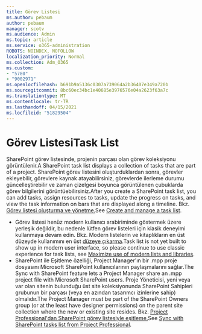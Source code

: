 ```yaml
---
title: Görev Listesi
ms.author: pebaum
author: pebaum
manager: scotv
ms.audience: Admin
ms.topic: article
ms.service: o365-administration
ROBOTS: NOINDEX, NOFOLLOW
localization_priority: Normal
ms.collection: Adm_O365
ms.custom:
- "5780"
- "9002971"
ms.openlocfilehash: b691b9a5136c0307a739064a2b36407e349a720b
ms.sourcegitcommit: 8bc60ec34bc1e40685e3976576e04a2623f63a7c
ms.translationtype: MT
ms.contentlocale: tr-TR
ms.lasthandoff: 04/15/2021
ms.locfileid: "51829504"
---
```

# <a name="task-list"></a><span data-ttu-id="de862-102">Görev Listesi</span><span class="sxs-lookup"><span data-stu-id="de862-102">Task List</span></span>

<span data-ttu-id="de862-103">SharePoint görev listesinde, projenin parçası olan görev koleksiyonu görüntülenir.</span><span class="sxs-lookup"><span data-stu-id="de862-103">A SharePoint task list displays a collection of tasks that are part of a project.</span></span> <span data-ttu-id="de862-104">SharePoint görev listesini oluşturduklardan sonra, görevler ekleyebilir, görevlere kaynak atayabilirsiniz, görevlerde ilerleme durumu güncelleştirebilir ve zaman çizelgesi boyunca görüntülenen çubuklarda görev bilgilerini görüntüebilirsiniz.</span><span class="sxs-lookup"><span data-stu-id="de862-104">After you create a SharePoint task list, you can add tasks, assign resources to tasks, update the progress on tasks, and view the task information on bars that are displayed along a timeline.</span></span> <span data-ttu-id="de862-105">Bkz. [Görev listesi oluşturma ve yönetme.](https://support.microsoft.com/office/466ad207-46fd-4c77-9af1-41bc23cec21a)</span><span class="sxs-lookup"><span data-stu-id="de862-105">See [Create and manage a task list](https://support.microsoft.com/office/466ad207-46fd-4c77-9af1-41bc23cec21a).</span></span>  

-   <span data-ttu-id="de862-106">Görev listesi henüz modern kullanıcı arabiriminde göstermek üzere yerleşik değildir, bu nedenle lütfen görev listeleri için klasik deneyimi kullanmaya devam edin. Bkz. Modern listelerin ve kitaplıkların en üst düzeyde kullanımını en üst [düzeye çıkarma](https://docs.microsoft.com/sharepoint/dev/transform/modernize-userinterface-lists-and-libraries).</span><span class="sxs-lookup"><span data-stu-id="de862-106">Task list is not yet built to show up in modern user interface, so please continue to use classic experience for task lists, see [Maximize use of modern lists and libraries](https://docs.microsoft.com/sharepoint/dev/transform/modernize-userinterface-lists-and-libraries).</span></span>
-   <span data-ttu-id="de862-107">SharePoint ile Eşitleme özelliği, Project Manager'ın bir .mpp proje dosyasını Microsoft SharePoint kullanıcılarının paylaşmalarını sağlar.</span><span class="sxs-lookup"><span data-stu-id="de862-107">The Sync with SharePoint feature lets a Project Manager share an .mpp project file with Microsoft SharePoint users.</span></span> <span data-ttu-id="de862-108">Proje Yöneticisi, yeni veya var olan sitenin bulunduğu üst site koleksiyonunda SharePoint Sahipleri grubunun bir parçası (veya en azından tasarımcı izinlerine sahip) olmalıdır.</span><span class="sxs-lookup"><span data-stu-id="de862-108">The Project Manager must be part of the SharePoint Owners group (or at the least have designer permissions) on the parent site collection where the new or existing site resides.</span></span> <span data-ttu-id="de862-109">Bkz. [Project Professional'dan SharePoint görev listesiyle eşitleme.](https://docs.microsoft.com/office/troubleshoot/project/sync-with-tasks-from-project)</span><span class="sxs-lookup"><span data-stu-id="de862-109">See [Sync with SharePoint tasks list from Project Professional](https://docs.microsoft.com/office/troubleshoot/project/sync-with-tasks-from-project).</span></span>